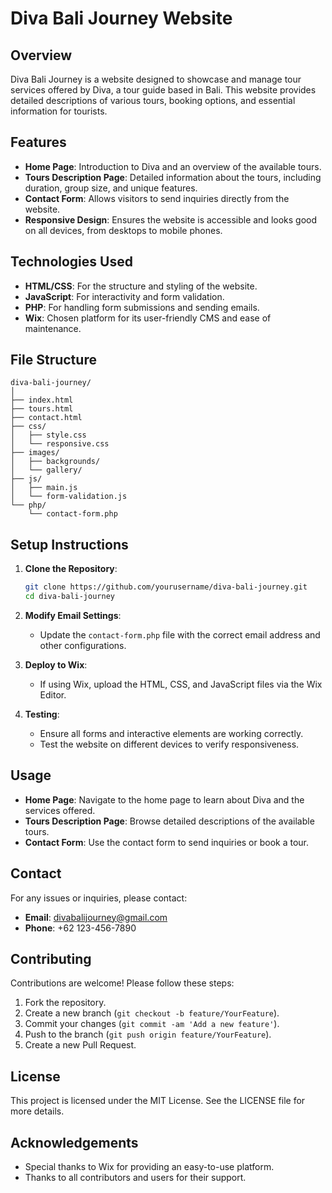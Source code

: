# Diva Bali Journey Website

## Overview
Diva Bali Journey is a website designed to showcase and manage tour services offered by Diva, a tour guide based in Bali. This website provides detailed descriptions of various tours, booking options, and essential information for tourists.

## Features
- **Home Page**: Introduction to Diva and an overview of the available tours.
- **Tours Description Page**: Detailed information about the tours, including duration, group size, and unique features.
- **Contact Form**: Allows visitors to send inquiries directly from the website.
- **Responsive Design**: Ensures the website is accessible and looks good on all devices, from desktops to mobile phones.

## Technologies Used
- **HTML/CSS**: For the structure and styling of the website.
- **JavaScript**: For interactivity and form validation.
- **PHP**: For handling form submissions and sending emails.
- **Wix**: Chosen platform for its user-friendly CMS and ease of maintenance.

## File Structure
```
diva-bali-journey/
│
├── index.html
├── tours.html
├── contact.html
├── css/
│   ├── style.css
│   └── responsive.css
├── images/
│   ├── backgrounds/
│   └── gallery/
├── js/
│   ├── main.js
│   └── form-validation.js
└── php/
    └── contact-form.php
```

## Setup Instructions
1. **Clone the Repository**:
   ```bash
   git clone https://github.com/yourusername/diva-bali-journey.git
   cd diva-bali-journey
   ```

2. **Modify Email Settings**:
   - Update the `contact-form.php` file with the correct email address and other configurations.

3. **Deploy to Wix**:
   - If using Wix, upload the HTML, CSS, and JavaScript files via the Wix Editor.

4. **Testing**:
   - Ensure all forms and interactive elements are working correctly.
   - Test the website on different devices to verify responsiveness.

## Usage
- **Home Page**: Navigate to the home page to learn about Diva and the services offered.
- **Tours Description Page**: Browse detailed descriptions of the available tours.
- **Contact Form**: Use the contact form to send inquiries or book a tour.

## Contact
For any issues or inquiries, please contact:
- **Email**: divabalijourney@gmail.com
- **Phone**: +62 123-456-7890

## Contributing
Contributions are welcome! Please follow these steps:
1. Fork the repository.
2. Create a new branch (`git checkout -b feature/YourFeature`).
3. Commit your changes (`git commit -am 'Add a new feature'`).
4. Push to the branch (`git push origin feature/YourFeature`).
5. Create a new Pull Request.

## License
This project is licensed under the MIT License. See the LICENSE file for more details.

## Acknowledgements
- Special thanks to Wix for providing an easy-to-use platform.
- Thanks to all contributors and users for their support.
